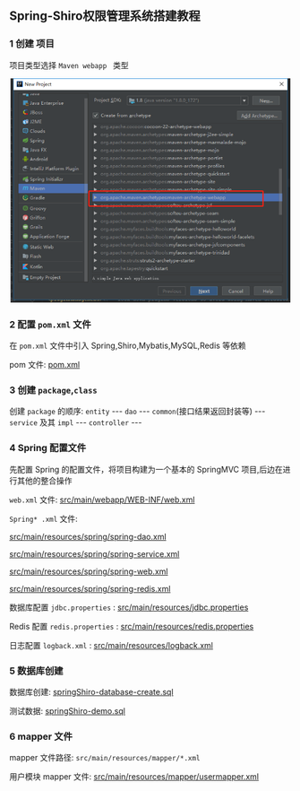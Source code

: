 ## Spring-Shiro权限管理系统搭建教程  



### 1 创建 项目  

项目类型选择 `Maven webapp `  类型  

<div align=center> 

<img src="img/shiro-1-1-create_maven_project.png" width="500" height="400" /> 

</div> 

### 2 配置 `pom.xml` 文件  

在 `pom.xml` 文件中引入 Spring,Shiro,Mybatis,MySQL,Redis 等依赖  

pom 文件: [pom.xml](../pom.xml)  

### 3 创建 `package`,`class`  

创建 `package` 的顺序: `entity` --- `dao`  --- `common`(接口结果返回封装等) ---  `service` 及其 `impl` --- `controller`  ---   

### 4 Spring 配置文件  

先配置 Spring 的配置文件，将项目构建为一个基本的 SpringMVC 项目,后边在进行其他的整合操作  

`web.xml` 文件: [src/main/webapp/WEB-INF/web.xml](../src/main/webapp/WEB-INF/web.xml)  

`Spring* .xml` 文件:  

[src/main/resources/spring/spring-dao.xml](../src/main/resources/spring/spring-dao.xml)  

[src/main/resources/spring/spring-service.xml](../src/main/resources/spring/spring-service.xml)  

[src/main/resources/spring/spring-web.xml](../src/main/resources/spring/spring-web.xml)  

[src/main/resources/spring/spring-redis.xml](../src/main/resources/spring/spring-redis.xml)

数据库配置 `jdbc.properties` : [src/main/resources/jdbc.properties](../src/main/resources/jdbc.properties)  

Redis 配置 `redis.properties` : [src/main/resources/redis.properties](../src/main/resources/redis.properties)  

日志配置 `logback.xml` : [src/main/resources/logback.xml](../src/main/resources/logback.xml)  

### 5 数据库创建  

数据库创建: [springShiro-database-create.sql](springShiro-database-create.sql)  

测试数据: [springShiro-demo.sql](springShiro-demo.sql)  

### 6 mapper 文件  

mapper 文件路径: `src/main/resources/mapper/*.xml`  

用户模块 mapper 文件: [src/main/resources/mapper/usermapper.xml](../src/main/resources/mapper/usermapper.xml)  



